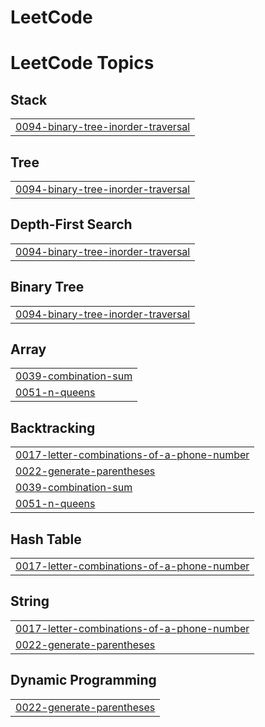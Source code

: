 # LeetCode
<!---LeetCode Topics Start-->
# LeetCode Topics
## Stack
|  |
| ------- |
| [0094-binary-tree-inorder-traversal](https://github.com/HarisMalik123/LeetCode/tree/master/0094-binary-tree-inorder-traversal) |
## Tree
|  |
| ------- |
| [0094-binary-tree-inorder-traversal](https://github.com/HarisMalik123/LeetCode/tree/master/0094-binary-tree-inorder-traversal) |
## Depth-First Search
|  |
| ------- |
| [0094-binary-tree-inorder-traversal](https://github.com/HarisMalik123/LeetCode/tree/master/0094-binary-tree-inorder-traversal) |
## Binary Tree
|  |
| ------- |
| [0094-binary-tree-inorder-traversal](https://github.com/HarisMalik123/LeetCode/tree/master/0094-binary-tree-inorder-traversal) |
## Array
|  |
| ------- |
| [0039-combination-sum](https://github.com/HarisMalik123/LeetCode/tree/master/0039-combination-sum) |
| [0051-n-queens](https://github.com/HarisMalik123/LeetCode/tree/master/0051-n-queens) |
## Backtracking
|  |
| ------- |
| [0017-letter-combinations-of-a-phone-number](https://github.com/HarisMalik123/LeetCode/tree/master/0017-letter-combinations-of-a-phone-number) |
| [0022-generate-parentheses](https://github.com/HarisMalik123/LeetCode/tree/master/0022-generate-parentheses) |
| [0039-combination-sum](https://github.com/HarisMalik123/LeetCode/tree/master/0039-combination-sum) |
| [0051-n-queens](https://github.com/HarisMalik123/LeetCode/tree/master/0051-n-queens) |
## Hash Table
|  |
| ------- |
| [0017-letter-combinations-of-a-phone-number](https://github.com/HarisMalik123/LeetCode/tree/master/0017-letter-combinations-of-a-phone-number) |
## String
|  |
| ------- |
| [0017-letter-combinations-of-a-phone-number](https://github.com/HarisMalik123/LeetCode/tree/master/0017-letter-combinations-of-a-phone-number) |
| [0022-generate-parentheses](https://github.com/HarisMalik123/LeetCode/tree/master/0022-generate-parentheses) |
## Dynamic Programming
|  |
| ------- |
| [0022-generate-parentheses](https://github.com/HarisMalik123/LeetCode/tree/master/0022-generate-parentheses) |
<!---LeetCode Topics End-->